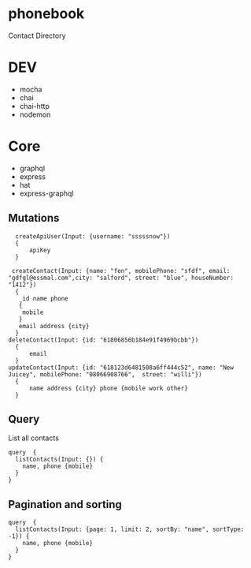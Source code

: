 # phonebook

Contact Directory

# DEV

- mocha
- chai
- chai-http
- nodemon

# Core

- graphql
- express
- hat
- express-graphql

## Mutations

```
  createApiUser(Input: {username: "sssssnow"})
  {
      apiKey
  }

 createContact(Input: {name: "fon", mobilePhone: "sfdf", email: "gdfgl@essmal.com",city: "salford", street: "blue", houseNumber: "1412"})
  {
   _id name phone
   {
    mobile
   }
   email address {city}
  }
deleteContact(Input: {id: "61806856b184e91f4969bcbb"})
  {
      email
  }
updateContact(Input: {id: "618123d6481508a6ff444c52", name: "New Juicey", mobilePhone: "08066908766",  street: "willi"})
  {
      name address {city} phone {mobile work other}
  }
```

## Query

List all contacts

```
query  {
  listContacts(Input: {}) {
    name, phone {mobile}
  }
}
```

## Pagination and sorting

```
query  {
  listContacts(Input: {page: 1, limit: 2, sortBy: "name", sortType: -1}) {
    name, phone {mobile}
  }
}
```
